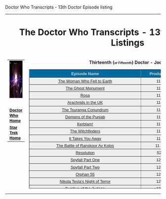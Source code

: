   Doctor Who Transcripts - 13th Doctor Episode listing

<table width="100%" border="0"><tbody><tr><td colspan="3" width="711"><h1 align="center">The Doctor Who Transcripts - 13th Doctor Episode Listings</h1></td></tr><tr></tr><tr><td width="266" valign="top"><table width="100%" border="0"><tbody><tr><td width="100%"><font size="-1" face="Arial"><img alt="13th Dr TV title" src="images/who37sml.jpg" width="250" height="121" border="0"></font></td></tr><tr><td width="100%"><br></td></tr><tr><td width="100%"><font size="-1" face="Arial"><b><a href="index.html" style="color: rgb(0, 0, 0);">Doctor Who Home</a></b></font></td></tr><tr><td width="100%"><font size="-1" face="Arial"><b><a href="../StarTrek/index.html" style="color: rgb(0, 0, 0);">Star Trek Home</a></b></font></td></tr></tbody></table></td><td width="1006" valign="top"><b></b><p style="width: 709px;" align="center"><b>Thirteenth (<font size="-2">or Fifteenth</font>) Doctor - Jodie Whittaker<br></b></p><table width="709" height="386" border="1" bgcolor="#d5d5d5"><tbody><tr><th width="346" valign="top" bgcolor="#006b9f"><center><font size="-1" color="#d5d5d5" face="Arial"><b>Episode Name</b></font></center></th><th width="110" valign="top" bgcolor="#006b9f"><center><font size="-1" color="#d5d5d5" face="Arial"><b>Production</b></font></center></th><th width="177" valign="top" bgcolor="#006b9f"><center><font size="-1" color="#d5d5d5" face="Arial"><b>Airdate</b></font></center></th></tr><tr><td width="346" valign="top" bgcolor="#eeeeee" align="center"><font size="-1" face="Arial"><a href="37-1.html">The Woman Who Fell to Earth</a></font></td><td width="110" valign="top" bgcolor="#eeeeee" align="center"><font size="-1" face="Arial">11.1</font></td><td width="177" valign="top" bgcolor="#eeeeee" align="center"><font size="-1" face="Arial">7 Oct 2018</font></td></tr><tr><td width="346" valign="top" bgcolor="#eeeeee" align="center"><font size="-1" face="Arial"><a href="37-2.html">The Ghost Monument</a></font></td><td width="110" valign="top" bgcolor="#eeeeee" align="center"><font size="-1" face="Arial">11.2</font></td><td width="177" valign="top" bgcolor="#eeeeee" align="center"><font size="-1" face="Arial">14 Oct 2018</font></td></tr><tr><td width="346" valign="top" bgcolor="#eeeeee" align="center"><font size="-1" face="Arial"><a href="37-3.html">Rosa</a></font></td><td width="110" valign="top" bgcolor="#eeeeee" align="center"><font size="-1" face="Arial">11.3</font></td><td width="177" valign="top" bgcolor="#eeeeee" align="center"><font size="-1" face="Arial">21 Oct 2018</font></td></tr><tr><td width="346" valign="top" bgcolor="#eeeeee" align="center"><font size="-1" face="Arial"><a href="37-4.html">Arachnids in the UK</a></font></td><td width="110" valign="top" bgcolor="#eeeeee" align="center"><font size="-1" face="Arial">11.4</font></td><td width="177" valign="top" bgcolor="#eeeeee" align="center"><font size="-1" face="Arial">28 Oct 2018</font></td></tr><tr><td width="346" valign="top" bgcolor="#eeeeee" align="center"><font size="-1" face="Arial"><a href="37-5.html">The Tsuranga Conundrum</a></font></td><td width="110" valign="top" bgcolor="#eeeeee" align="center"><font size="-1" face="Arial">11.5</font></td><td width="177" valign="top" bgcolor="#eeeeee" align="center"><font size="-1" face="Arial">4 Nov 2018</font></td></tr><tr><td width="346" valign="top" bgcolor="#eeeeee" align="center"><font size="-1" face="Arial"><a href="37-6.html">Demons of the Punjab</a></font></td><td width="110" valign="middle" bgcolor="#eeeeee" align="center"><font size="-1" face="Arial">11.6</font></td><td width="177" valign="top" bgcolor="#eeeeee" align="center"><font size="-1" face="Arial">11 Nov 2018</font></td></tr><tr><td width="346" valign="top" bgcolor="#eeeeee" align="center"><font size="-1" face="Arial"><a href="37-7.html">Kerblam!</a></font></td><td width="110" valign="top" bgcolor="#eeeeee" align="center"><font size="-1" face="Arial">11.7</font></td><td width="177" valign="top" bgcolor="#eeeeee" align="center"><font size="-1" face="Arial">18 Nov 2018</font></td></tr><tr><td width="346" valign="top" bgcolor="#eeeeee" align="center"><font size="-1" face="Arial"><a href="37-8.html">The Witchfinders</a></font></td><td width="110" valign="top" bgcolor="#eeeeee" align="center"><font size="-1" face="Arial">11.8</font></td><td width="177" valign="top" bgcolor="#eeeeee" align="center"><font size="-1" face="Arial">25 Nov 2018</font></td></tr><tr><td width="346" valign="top" bgcolor="#eeeeee" align="center"><font size="-1" face="Arial"><a href="37-9.html">It Takes You Away</a></font></td><td width="110" valign="top" bgcolor="#eeeeee" align="center"><font size="-1" face="Arial">11.9</font></td><td width="177" valign="top" bgcolor="#eeeeee" align="center"><font size="-1" face="Arial">2 Dec 2018</font></td></tr><tr><td width="346" valign="top" bgcolor="#eeeeee" align="center"><font size="-1" face="Arial"><a href="37-10.html">The Battle of Ranskoor Av Kolos</a></font></td><td width="110" valign="top" bgcolor="#eeeeee" align="center"><font size="-1" face="Arial">11.10</font></td><td width="177" valign="top" bgcolor="#eeeeee" align="center"><font size="-1" face="Arial">9 Dec 2018</font></td></tr><tr><td width="346" valign="top" bgcolor="#eeeeee" align="center"><a href="37-11.html"><font size="-1" face="Arial" --="">Resolution</font></a></td><td width="110" valign="top" bgcolor="#eeeeee" align="center"><font size="-1" face="Arial">S20</font></td><td width="177" valign="top" bgcolor="#eeeeee" align="center"><font size="-1" face="Arial">1 Jan 2019</font></td></tr><tr><td width="346" valign="top" bgcolor="#eeeeee" align="center"><a href="38-1.html"><font size="-1" face="Arial" --="">Spyfall Part One</font></a></td><td width="110" valign="top" bgcolor="#eeeeee" align="center"><font size="-1" face="Arial">12.1</font></td><td width="177" valign="top" bgcolor="#eeeeee" align="center"><font size="-1" face="Arial">1 Jan 2020</font></td></tr><tr><td width="346" valign="top" bgcolor="#eeeeee" align="center"><a href="38-2.html"><font size="-1" face="Arial" --="">Spyfall Part Two</font></a></td><td width="110" valign="top" bgcolor="#eeeeee" align="center"><font size="-1" face="Arial">12.2</font></td><td width="177" valign="top" bgcolor="#eeeeee" align="center"><font size="-1" face="Arial">5 Jan 2020</font></td></tr><tr><td width="346" valign="top" bgcolor="#eeeeee" align="center"><a href="38-3.html"><font size="-1" face="Arial" --="">Orphan 55</font></a></td><td width="110" valign="top" bgcolor="#eeeeee" align="center"><font size="-1" face="Arial">12.3</font></td><td width="177" valign="top" bgcolor="#eeeeee" align="center"><font size="-1" face="Arial">12 Jan 2020</font></td></tr><tr><td width="346" valign="top" bgcolor="#eeeeee" align="center"><a href="38-4.html"><font size="-1" face="Arial" --="">Nikola Tesla's Night of Terror</font></a></td><td width="110" valign="top" bgcolor="#eeeeee" align="center"><font size="-1" face="Arial">12.4</font></td><td width="177" valign="top" bgcolor="#eeeeee" align="center"><font size="-1" face="Arial">19 Jan 2020</font></td></tr><tr><td width="346" valign="top" bgcolor="#eeeeee" align="center"><a href="38-5.html"><font size="-1" face="Arial" --="">Fugitive of the Judoon</font></a></td><td width="110" valign="top" bgcolor="#eeeeee" align="center"><font size="-1" face="Arial">12.5</font></td><td width="177" valign="top" bgcolor="#eeeeee" align="center"><font size="-1" face="Arial">26 Jan 2020</font></td></tr><tr><td width="346" valign="top" bgcolor="#eeeeee" align="center"><a href="38-6.html"><font size="-1" face="Arial" --="">Praxeus</font></a></td><td width="110" valign="top" bgcolor="#eeeeee" align="center"><font size="-1" face="Arial">12.6</font></td><td width="177" valign="top" bgcolor="#eeeeee" align="center"><font size="-1" face="Arial">2 Feb 2020</font></td></tr><tr><td width="346" valign="top" bgcolor="#eeeeee" align="center"><a href="38-7.html"><font size="-1" face="Arial" --="">Can You Hear Me?</font></a></td><td width="110" valign="top" bgcolor="#eeeeee" align="center"><font size="-1" face="Arial">12.7</font></td><td width="177" valign="top" bgcolor="#eeeeee" align="center"><font size="-1" face="Arial">9 Feb 2020</font></td></tr><tr><td width="346" valign="top" bgcolor="#eeeeee" align="center"><a href="38-8.html"><font size="-1" face="Arial" --="">The Haunting of Villa Diodati</font></a></td><td width="110" valign="top" bgcolor="#eeeeee" align="center"><font size="-1" face="Arial">12.8</font></td><td width="177" valign="top" bgcolor="#eeeeee" align="center"><font size="-1" face="Arial">16 Feb 2020</font></td></tr><tr><td width="346" valign="top" bgcolor="#eeeeee" align="center"><a href="38-9.html"><font size="-1" face="Arial" --="">Ascension of the Cybermen</font></a></td><td width="110" valign="top" bgcolor="#eeeeee" align="center"><font size="-1" face="Arial">12.9</font></td><td width="177" valign="top" bgcolor="#eeeeee" align="center"><font size="-1" face="Arial">23 Feb 2020</font></td></tr><tr><td width="346" valign="top" bgcolor="#eeeeee" align="center"><a href="38-10.html"><font size="-1" face="Arial" --="">The Timeless Children</font></a></td><td width="110" valign="top" bgcolor="#eeeeee" align="center"><font size="-1" face="Arial">12.10</font></td><td width="177" valign="top" bgcolor="#eeeeee" align="center"><font size="-1" face="Arial">1 Mar 2020</font></td></tr><tr><td width="346" valign="top" bgcolor="#eeeeee" align="center"><a href="38-11.html"><font size="-1" face="Arial" --="">Revolution of the Daleks</font></a></td><td width="110" valign="top" bgcolor="#eeeeee" align="center"><font size="-1" face="Arial">S21</font></td><td width="177" valign="top" bgcolor="#eeeeee" align="center"><font size="-1" face="Arial">1 Jan 2021</font></td></tr><tr><td width="346" valign="top" bgcolor="#eeeeee" align="center"><a href="39-1.html"><font size="-1" face="Arial" --="">Flux Chapter 1 - The Halloween Apocalypse</font></a></td><td width="110" valign="top" bgcolor="#eeeeee" align="center"><font size="-1" face="Arial">13.1</font></td><td width="177" valign="top" bgcolor="#eeeeee" align="center"><font size="-1" face="Arial">31 Oct 2021</font></td></tr><tr><td width="346" valign="top" bgcolor="#eeeeee" align="center"><a href="39-2.html"><font size="-1" face="Arial" --="">Flux Chapter 2 - War of the Sontarans</font></a></td><td width="110" valign="top" bgcolor="#eeeeee" align="center"><font size="-1" face="Arial">13.2</font></td><td width="177" valign="top" bgcolor="#eeeeee" align="center"><font size="-1" face="Arial">7 Nov 2021</font></td></tr><tr><td width="346" valign="top" bgcolor="#eeeeee" align="center"><a href="39-3.html"><font size="-1" face="Arial" --="">Flux Chapter 3 - Once, Upon Time</font></a></td><td width="110" valign="top" bgcolor="#eeeeee" align="center"><font size="-1" face="Arial">13.2</font></td><td width="177" valign="top" bgcolor="#eeeeee" align="center"><font size="-1" face="Arial">14 Nov 2021</font></td></tr><tr><td width="346" valign="top" bgcolor="#eeeeee" align="center"><a href="39-4.html"><font size="-1" face="Arial" --="">Flux Chapter 4 - Village of the Angels</font></a></td><td width="110" valign="top" bgcolor="#eeeeee" align="center"><font size="-1" face="Arial">13.4</font></td><td width="177" valign="top" bgcolor="#eeeeee" align="center"><font size="-1" face="Arial">21 Nov 2021</font></td></tr><tr><td width="346" valign="top" bgcolor="#eeeeee" align="center"><a href="39-5.html"><font size="-1" face="Arial" --="">Flux Chapter 5 - Survivors of the Flux</font></a></td><td width="110" valign="top" bgcolor="#eeeeee" align="center"><font size="-1" face="Arial">13.5</font></td><td width="177" valign="top" bgcolor="#eeeeee" align="center"><font size="-1" face="Arial">28 Nov 2021</font></td></tr><tr><td width="346" valign="top" bgcolor="#eeeeee" align="center"><a href="39-6.html"><font size="-1" face="Arial" --="">Flux Chapter 6 - The Vanquishers</font></a></td><td width="110" valign="top" bgcolor="#eeeeee" align="center"><font size="-1" face="Arial">13.6</font></td><td width="177" valign="top" bgcolor="#eeeeee" align="center"><font size="-1" face="Arial">5 Dec 2021</font></td></tr><tr><td width="346" valign="top" bgcolor="#eeeeee" align="center"><a href="39-7.html"><font size="-1" face="Arial" --="">Eve of the Daleks</font></a></td><td width="110" valign="top" bgcolor="#eeeeee" align="center"><font size="-1" face="Arial">S22</font></td><td width="177" valign="top" bgcolor="#eeeeee" align="center"><font size="-1" face="Arial">1 Jan 2022</font></td></tr><tr><td width="346" valign="top" bgcolor="#eeeeee" align="center"><a href="39-8.html"><font size="-1" face="Arial" --="">Legend of the Sea Devils</font></a></td><td width="110" valign="top" bgcolor="#eeeeee" align="center"><font size="-1" face="Arial">S23</font></td><td width="177" valign="top" bgcolor="#eeeeee" align="center"><font size="-1" face="Arial">17 Apr 2022</font></td></tr><tr><td width="346" valign="top" bgcolor="#eeeeee" align="center"><a href="39-9.html"><font size="-1" face="Arial" --="">The Power of the Doctor</font></a></td><td width="110" valign="top" bgcolor="#eeeeee" align="center"><font size="-1" face="Arial">S24</font></td><td width="177" valign="top" bgcolor="#eeeeee" align="center"><font size="-1" face="Arial">23 Oct 2022</font></td></tr></tbody></table></td></tr></tbody></table>

[](http://www.chakoteya.net/section31.php)